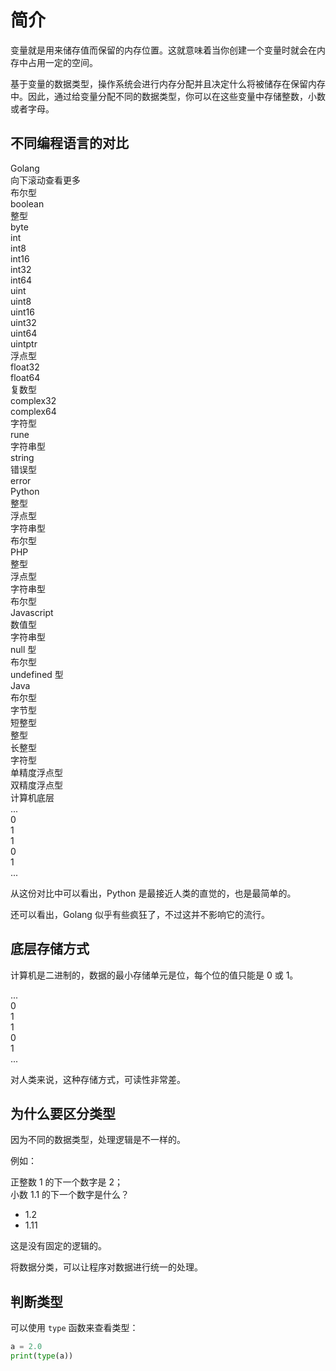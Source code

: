 # 简介

变量就是用来储存值而保留的内存位置。这就意味着当你创建一个变量时就会在内存中占用一定的空间。

基于变量的数据类型，操作系统会进行内存分配并且决定什么将被储存在保留内存中。因此，通过给变量分配不同的数据类型，你可以在这些变量中存储整数，小数或者字母。

## 不同编程语言的对比

<div class="flex flex-col gap-0">
  <div class="flex flex-row gap-2 overflow-x-scroll w-full bg-gray-500/60 p-4 h-72 overflow-y-hidden justify-between">
    <div class="flex flex-col gap-1 mb-0 pb-1 pt-0 bg-cyan-400/50 w-36 items-center border-b-8 border-cyan-900">
      <div class="bg-cyan w-full mb-2 text-center text-base">Golang <br /><span class="text-xs">向下滚动查看更多</span></div>
      <div class="w-full overflow-y-scroll flex flex-col gap-2 items-center mx-1 text-sm">
        <div class="bg-stone-600/50 w-28 flex flex-col gap-1 p-1">
          <div class="brick">布尔型</div>
          <div class="brick-yellow">boolean</div>
        </div>
        <div class="bg-stone-600/50 w-28 flex flex-col gap-1 p-1">
          <div class="brick">整型</div>
          <div class="brick-yellow">byte</div>
          <div class="brick-yellow">int</div>
          <div class="brick-yellow">int8</div>
          <div class="brick-yellow">int16</div>
          <div class="brick-yellow">int32</div>
          <div class="brick-yellow">int64</div>
          <div class="brick-yellow">uint</div>
          <div class="brick-yellow">uint8</div>
          <div class="brick-yellow">uint16</div>
          <div class="brick-yellow">uint32</div>
          <div class="brick-yellow">uint64</div>
          <div class="brick-yellow">uintptr</div>
        </div>
        <div class="bg-stone-600/50 w-28 flex flex-col p-1 gap-1">
          <div class="brick">浮点型</div>
          <div class="brick-yellow">float32</div>
          <div class="brick-yellow">float64</div>
        </div>
        <div class="bg-stone-600/50 w-28 flex flex-col gap-1 p-1">
          <div class="brick">复数型</div>
          <div class="brick-yellow">complex32</div>
          <div class="brick-yellow">complex64</div>
        </div>
        <div class="bg-stone-600/50 w-28 flex flex-col gap-1 p-1">
          <div class="brick">字符型</div>
          <div class="brick-yellow">rune</div>
        </div>
        <div class="bg-stone-600/50 w-28 flex flex-col gap-1 p-1">
          <div class="brick">字符串型</div>
          <div class="brick-yellow">string</div>
        </div>
        <div class="bg-stone-600/50 w-28 flex flex-col gap-1 p-1">
          <div class="brick">错误型</div>
          <div class="brick-yellow">error</div>
        </div>
      </div>
    </div>
    <div class="flex flex-col gap-1 mb-0 pb-1 pt-0 bg-cyan-400/50 items-center border-b-8 border-cyan-900 text-sm">
      <div class="bg-cyan w-full mb-2 text-center text-base">Python</div>
      <div class="brick w-28 mx-2">整型</div>
      <div class="brick w-28">浮点型</div>
      <div class="brick w-28">字符串型</div>
      <div class="brick w-28">布尔型</div>
    </div>
    <div class="flex flex-col gap-1 mb-0 pb-1 pt-0 bg-cyan-400/50 items-center w-36 border-b-8 border-cyan-900 text-sm">
      <div class="bg-cyan w-full mb-2 text-center text-base">PHP</div>
      <div class="brick w-28 mx-2">整型</div>
      <div class="brick w-28">浮点型</div>
      <div class="brick w-28">字符串型</div>
      <div class="brick w-28">布尔型</div>
    </div>
    <div class="flex flex-col gap-1 mb-0 pb-1 pt-0 bg-cyan-400/50 items-center w-36 border-b-8 border-cyan-900 text-sm">
      <div class="bg-cyan w-full mb-2 text-center text-base">Javascript</div>
      <div class="brick w-28 mx-2">数值型</div>
      <div class="brick w-28">字符串型</div>
      <div class="brick w-28">null 型</div>
      <div class="brick w-28">布尔型</div>
      <div class="brick w-28">undefined 型</div>
    </div>
    <div class="flex flex-col gap-1 mb-0 pb-1 pt-0 bg-cyan-400/50 items-center w-36 border-b-8 border-cyan-900  text-sm">
      <div class="bg-cyan w-full mb-2 text-center text-base">Java</div>
      <div class="brick w-28 mx-4">布尔型</div>
      <div class="brick w-28">字节型</div>
      <div class="brick w-28">短整型</div>
      <div class="brick w-28">整型</div>
      <div class="brick w-28">长整型</div>
      <div class="brick w-28">字符型</div>
      <div class="brick w-32">单精度浮点型</div>
      <div class="brick w-32">双精度浮点型</div>
    </div>
  </div>

  <div class="bg-yellow flex flex-col items-center p-2 mt-0 gap-2">
    <div>计算机底层</div>
    <div class="flex justify-start gap-1">
      <div class="brick w-8 h-8">...</div>
      <div class="brick w-8 h-8">0</div>
      <div class="brick w-8 h-8">1</div>
      <div class="brick w-8 h-8">1</div>
      <div class="brick w-8 h-8">0</div>
      <div class="brick w-8 h-8">1</div>
      <div class="brick w-8 h-8">...</div>
    </div>
  </div>
</div>

从这份对比中可以看出，Python 是最接近人类的直觉的，也是最简单的。

还可以看出，Golang 似乎有些疯狂了，不过这并不影响它的流行。

## 底层存储方式

计算机是二进制的，数据的最小存储单元是位，每个位的值只能是 0 或 1。

<div class="flex justify-start gap-1">
  <div class="brick w-8 h-8">...</div>
  <div class="brick w-8 h-8">0</div>
  <div class="brick w-8 h-8">1</div>
  <div class="brick w-8 h-8">1</div>
  <div class="brick w-8 h-8">0</div>
  <div class="brick w-8 h-8">1</div>
  <div class="brick w-8 h-8">...</div>
</div>

对人类来说，这种存储方式，可读性非常差。

## 为什么要区分类型

因为不同的数据类型，处理逻辑是不一样的。

例如：

正整数 1 的下一个数字是 2；  
小数 1.1 的下一个数字是什么？

- 1.2
- 1.11

这是没有固定的逻辑的。

将数据分类，可以让程序对数据进行统一的处理。

## 判断类型

可以使用 `type` 函数来查看类型：

```python
a = 2.0
print(type(a))
```

